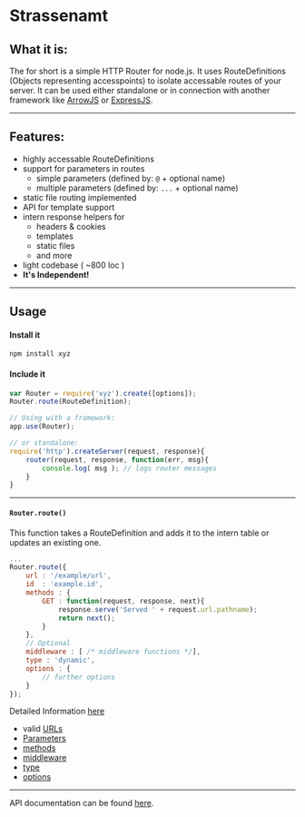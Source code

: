 
# Strassenamt

## What it is:
The  for short is a simple HTTP Router for node.js. It uses RouteDefinitions (Objects representing accesspoints) to isolate accessable routes of your server.
It can be used either standalone or in connection with another framework like [ArrowJS](https://github.com/yangodev/arrowjs) or [ExpressJS](http://expressjs.com/).

--------

## Features:
* highly accessable RouteDefinitions
* support for parameters in routes
	* simple parameters (defined by: `@` + optional name)
	* multiple parameters (defined by: `...` + optional name)
* static file routing implemented
* API for template support
* intern response helpers for
	* headers & cookies
	* templates
	* static files
	* and more
* light codebase ( ~800 loc )
* **It's Independent!**

--------

## Usage

#### Install it
```
npm install xyz
```

#### Include it
```javascript
var Router = require('xyz').create([options]);
Router.route(RouteDefinition);

// Using with a framework:
app.use(Router);

// or standalone:
require('http').createServer(request, response){
	router(request, response, function(err, msg){
		console.log( msg ); // logs router messages
	}
}	
```
--------
#### `Router.route()`
This function takes a RouteDefinition and adds it to the intern table or updates an existing one.
```javascript
...
Router.route({
	url : '/example/url',
	id  : 'example.id',
	methods : {
		GET : function(request, response, next){
			response.serve('Served ' + request.url.pathname);
			return next();
		}
	},
	// Optional
	middleware : [ /* middleware functions */],
	type : 'dynamic',
	options : {
		// further options
	}
});
```
Detailed Information [here](./docs/routedef.md)
* valid [URLs](./docs/routedef.md#URL)
* [Parameters](./docs/routedef.md#parameters)
* [methods](./docs/routedef.md#methods)
* [middleware](./docs/routedef.md#middleware)
* [type](./docs/routedef.md#type)
* [options](./docs/routedef.md#options)

-------

API documentation can be found [here](./docs/API.md).
